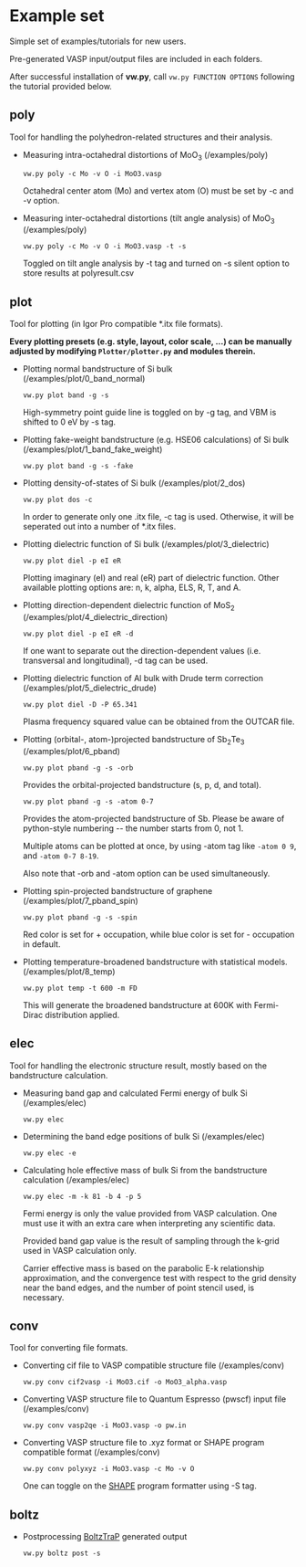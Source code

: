 Example set
========
Simple set of examples/tutorials for new users.

Pre-generated VASP input/output files are included in each folders.

After successful installation of **vw.py**, call `vw.py FUNCTION OPTIONS` following the tutorial provided below.


poly
----
Tool for handling the polyhedron-related structures and their analysis.

* Measuring intra-octahedral distortions of MoO<sub>3</sub> (/examples/poly)

    `vw.py poly -c Mo -v O -i MoO3.vasp`

    Octahedral center atom (Mo) and vertex atom (O) must be set by -c and -v option.

* Measuring inter-octahedral distortions (tilt angle analysis) of MoO<sub>3</sub> (/examples/poly)

    `vw.py poly -c Mo -v O -i MoO3.vasp -t -s`

    Toggled on tilt angle analysis by -t tag and turned on -s silent option to store results at polyresult.csv

plot
----
Tool for plotting (in Igor Pro compatible *.itx file formats).

**Every plotting presets (e.g. style, layout, color scale, ...) can be manually adjusted by modifying `Plotter/plotter.py` and modules therein.**

* Plotting normal bandstructure of Si bulk (/examples/plot/0_band_normal)

    `vw.py plot band -g -s`

    High-symmetry point guide line is toggled on by -g tag, and VBM is shifted to 0 eV by -s tag.

* Plotting fake-weight bandstructure (e.g. HSE06 calculations) of Si bulk (/examples/plot/1_band_fake_weight)

    `vw.py plot band -g -s -fake`

* Plotting density-of-states of Si bulk (/examples/plot/2_dos)

    `vw.py plot dos -c`

    In order to generate only one .itx file, -c tag is used. Otherwise, it will be seperated out into a number of *.itx files.

* Plotting dielectric function of Si bulk (/examples/plot/3_dielectric)

    `vw.py plot diel -p eI eR`

    Plotting imaginary (eI) and real (eR) part of dielectric function. Other available plotting options are: n, k, alpha, ELS, R, T, and A.

* Plotting direction-dependent dielectric function of MoS<sub>2</sub> (/examples/plot/4_dielectric_direction)

    `vw.py plot diel -p eI eR -d`

    If one want to separate out the direction-dependent values (i.e. transversal and longitudinal), -d tag can be used.

* Plotting dielectric function of Al bulk with Drude term correction (/examples/plot/5_dielectric_drude)

    `vw.py plot diel -D -P 65.341`

    Plasma frequency squared value can be obtained from the OUTCAR file. 

* Plotting (orbital-, atom-)projected bandstructure of Sb<sub>2</sub>Te<sub>3</sub> (/examples/plot/6_pband)

    `vw.py plot pband -g -s -orb`

    Provides the orbital-projected bandstructure (s, p, d, and total).

    `vw.py plot pband -g -s -atom 0-7` 

    Provides the atom-projected bandstructure of Sb. Please be aware of python-style numbering -- the number starts from 0, not 1.

    Multiple atoms can be plotted at once, by using -atom tag like `-atom 0 9`, and `-atom 0-7 8-19`.

    Also note that -orb and -atom option can be used simultaneously. 

* Plotting spin-projected bandstructure of graphene (/examples/plot/7_pband_spin)

    `vw.py plot pband -g -s -spin`

    Red color is set for + occupation, while blue color is set for - occupation in default.

* Plotting temperature-broadened bandstructure with statistical models. (/examples/plot/8_temp)

    `vw.py plot temp -t 600 -m FD`

    This will generate the broadened bandstructure at 600K with Fermi-Dirac distribution applied.

elec
----
Tool for handling the electronic structure result, mostly based on the bandstructure calculation.

* Measuring band gap and calculated Fermi energy of bulk Si (/examples/elec)

    `vw.py elec`

* Determining the band edge positions of bulk Si (/examples/elec)

    `vw.py elec -e`

* Calculating hole effective mass of bulk Si from the bandstructure calculation (/examples/elec)

    `vw.py elec -m -k 81 -b 4 -p 5`

    Fermi energy is only the value provided from VASP calculation. One must use it with an extra care when interpreting any scientific data.

    Provided band gap value is the result of sampling through the k-grid used in VASP calculation only. 

    Carrier effective mass is based on the parabolic E-k relationship approximation, and the convergence test with respect to the grid density near the band edges, and the number of point stencil used, is necessary.

conv
----
Tool for converting file formats.

* Converting cif file to VASP compatible structure file (/examples/conv)

    `vw.py conv cif2vasp -i MoO3.cif -o MoO3_alpha.vasp`

* Converting VASP structure file to Quantum Espresso (pwscf) input file (/examples/conv)

    `vw.py conv vasp2qe -i MoO3.vasp -o pw.in`

* Converting VASP structure file to .xyz format or SHAPE program compatible format (/examples/conv)

    `vw.py conv polyxyz -i MoO3.vasp -c Mo -v O`

    One can toggle on the [SHAPE](http://www.ee.ub.edu) program formatter using -S tag.

boltz
-----

* Postprocessing [BoltzTraP](https://www.sciencedirect.com/science/article/pii/S0010465506001305) generated output

    `vw.py boltz post -s`
